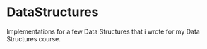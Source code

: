 # DataStructures
Implementations for a few Data Structures that i wrote for my Data Structures course.
